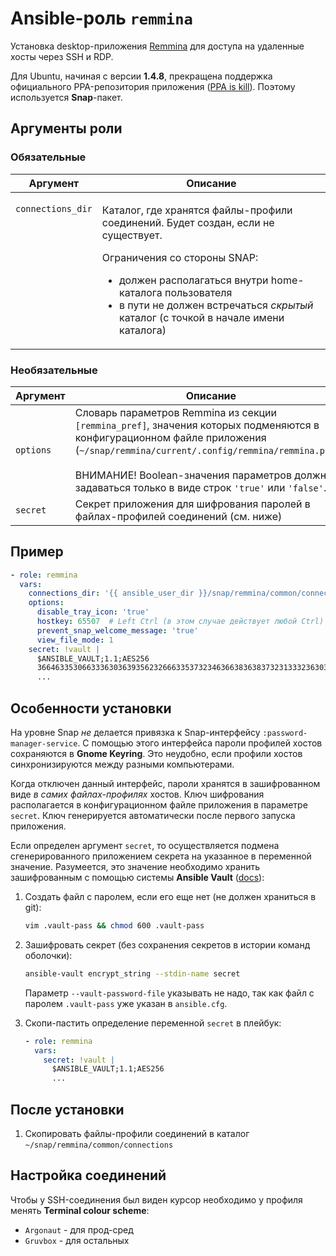 # Ansible-роль `remmina`

Установка desktop-приложения [Remmina](https://remmina.org/) для доступа на удаленные хосты через SSH и RDP.

Для Ubuntu, начиная с версии **1.4.8**, прекращена поддержка официального PPA-репозитория
приложения ([PPA is kill](https://remmina.org/oh-flatpak/)). Поэтому используется **Snap**-пакет.

## Аргументы роли

### Обязательные

<table>
<thead>
<th>
Аргумент
</th>
<th>
Описание
</th>
</thead>
<tbody>

<tr>

<td valign="top">

`connections_dir`

</td>
<td valign="top">

Каталог, где хранятся файлы-профили соединений. Будет создан, если не существует.

Ограничения со стороны SNAP:

- должен располагаться внутри home-каталога пользователя
- в пути не должен встречаться _скрытый_ каталог (с точкой в начале имени каталога)

</td>

</tr>

</tbody>
</table>

### Необязательные

| Аргумент  | Описание | Default
| --------- | -------- | -------
| `options` | Словарь параметров Remmina из секции `[remmina_pref]`, значения которых подменяются в конфигурационном файле приложения (`~/snap/remmina/current/.config/remmina/remmina.pref`).<br/><br/>ВНИМАНИЕ! Boolean-значения параметров должны задаваться только в виде строк `'true'` или `'false'`. | `{}`
| `secret`  |  Секрет приложения для шифрования паролей в файлах-профилей соединений (см. ниже) | &mdash;

## Пример

```yaml
- role: remmina
  vars:
    connections_dir: '{{ ansible_user_dir }}/snap/remmina/common/connections'
    options:
      disable_tray_icon: 'true'
      hostkey: 65507  # Left Ctrl (в этом случае действует любой Ctrl)
      prevent_snap_welcome_message: 'true'
      view_file_mode: 1
    secret: !vault |
      $ANSIBLE_VAULT;1.1;AES256
      36646335306633363036393562326663353732346366383638373231333236303939333263623265
      ...
```

## Особенности установки

На уровне Snap _не_ делается привязка к Snap-интерфейсу `:password-manager-service`.
С помощью этого интерфейса пароли профилей хостов сохраняются в **Gnome Keyring**.
Это неудобно, если профили хостов синхронизируются между разными компьютерами.

Когда отключен данный интерфейс, пароли хранятся в зашифрованном виде _в самих файлах-профилях_ хостов.
Ключ шифрования располагается в конфигурационном файле приложения в параметре `secret`.
Ключ генерируется автоматически после первого запуска приложения.

Если определен аргумент `secret`, то осуществляется подмена сгенерированного приложением
секрета на указанное в переменной значение. Разумеется, это значение необходимо хранить
зашифрованным с помощью системы **Ansible Vault** ([docs](https://docs.ansible.com/ansible/latest/user_guide/vault.html)):

1. Создать файл с паролем, если его еще нет (не должен храниться в git):

   ```bash
   vim .vault-pass && chmod 600 .vault-pass
   ```

1. Зашифровать секрет (без сохранения секретов в истории команд оболочки):

   ```bash
   ansible-vault encrypt_string --stdin-name secret
   ```

   Параметр `--vault-password-file` указывать не надо, так как файл с паролем `.vault-pass` уже указан в `ansible.cfg`.

1. Скопи-пастить определение переменной `secret` в плейбук:

   ```yaml
   - role: remmina
     vars:
       secret: !vault |
         $ANSIBLE_VAULT;1.1;AES256
         ...
   ```

## После установки

1. Скопировать файлы-профили соединений в каталог `~/snap/remmina/common/connections`

## Настройка соединений

Чтобы у SSH-соединения был виден курсор необходимо у профиля менять **Terminal colour scheme**:

- `Argonaut` - для прод-сред
- `Gruvbox` - для остальных
